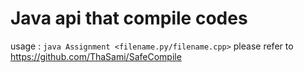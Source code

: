 # Java api that compile codes 
usage : 
`java Assignment <filename.py/filename.cpp>`
please refer to 
https://github.com/ThaSami/SafeCompile


